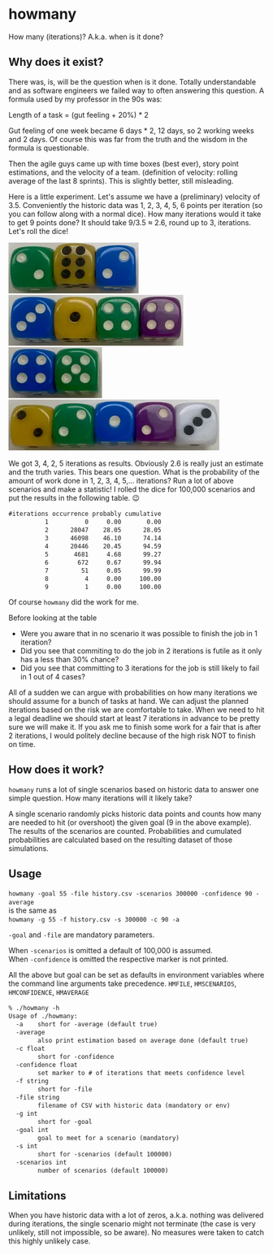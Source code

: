 # howmany
How many (iterations)? A.k.a. when is it done?

## Why does it exist?
There was, is, will be the question when is it done.
Totally understandable and as software engineers we failed way to often
answering this question.
A formula used by my professor in the 90s was:

Length of a task = (gut feeling + 20%) * 2

Gut feeling of one week became 6 days * 2, 12 days, so 2 working weeks and
2 days. Of course this was far from the truth and the wisdom in the formula
is questionable.

Then the agile guys came up with time boxes (best ever), story point
estimations, and the velocity of a team. (definition of velocity: rolling
average of the last 8 sprints). This is slightly better, still misleading.

Here is a little experiment. Let's assume we have a (preliminary) velocity of
3.5. Conveniently the historic data was 1, 2, 3, 4, 5, 6 points per iteration
(so you can follow along with a normal dice). How many iterations would it take
to get 9 points done? It should take 9/3.5 ≈ 2.6, round up to 3, iterations.
Let's roll the dice!

![rolled dice 2,6,2](assets/262.webp)
![rolled dice 3,1,4,4](assets/3144.webp)
![rolled dice 4,5](assets/45.webp)
![rolled dice 2,2,1,2,3](assets/22123.webp)

We got 3, 4, 2, 5 iterations as results. Obviously 2.6 is really just an
estimate and the truth varies. This bears one question.
What is the probability of the amount of work done in 1, 2, 3, 4, 5,...
iterations? Run a lot of above scenarios and make a statistic!
I rolled the dice for 100,000 scenarios and put the results in the following
table. 😉

```
#iterations occurrence probably cumulative
          1          0     0.00       0.00
          2      28047    28.05      28.05
          3      46098    46.10      74.14
          4      20446    20.45      94.59
          5       4681     4.68      99.27
          6        672     0.67      99.94
          7         51     0.05      99.99
          8          4     0.00     100.00
          9          1     0.00     100.00
```

Of course `howmany` did the work for me.

Before looking at the table
* Were you aware that in no scenario it was possible to finish the job in 1
iteration?
* Did you see that commiting to do the job in 2 iterations is futile as
it only has a less than 30% chance?
* Did you see that committing to 3 iterations for the job is still likely to fail
in 1 out of 4 cases?

All of a sudden we can argue with probabilities on how many iterations we
should assume for a bunch of tasks at hand. We can adjust the planned iterations
based on the risk we are comfortable to take. When we need to hit a legal
deadline we should start at least 7 iterations in advance to be pretty sure
we will make it. If you ask me to finish some work for a fair that is after 2
iterations, I would politely decline because of the high risk NOT to finish on
time.

## How does it work?
`howmany` runs a lot of single scenarios based on historic data to answer one
simple question. How many iterations will it likely take?

A single scenario randomly picks historic data points and counts how many are
needed to hit (or overshoot) the given goal (9 in the above example). The
results of the scenarios are counted. Probabilities and cumulated probabilities
are calculated based on the resulting dataset of those simulations.

## Usage
`howmany -goal 55 -file history.csv -scenarios 300000 -confidence 90 -average`  
is the same as  
`howmany -g 55 -f history.csv -s 300000 -c 90 -a`

`-goal` and `-file` are mandatory parameters.

When `-scenarios` is omitted a default of 100,000 is assumed.  
When `-confidence` is omitted the respective marker is not printed.

All the above but goal can be set as defaults in environment variables
where the command line arguments take precedence. `HMFILE`, `HMSCENARIOS`,
`HMCONFIDENCE`, `HMAVERAGE`

```
% ./howmany -h
Usage of ./howmany:
  -a    short for -average (default true)
  -average
        also print estimation based on average done (default true)
  -c float
        short for -confidence
  -confidence float
        set marker to # of iterations that meets confidence level
  -f string
        short for -file
  -file string
        filename of CSV with historic data (mandatory or env)
  -g int
        short for -goal
  -goal int
        goal to meet for a scenario (mandatory)
  -s int
        short for -scenarios (default 100000)
  -scenarios int
        number of scenarios (default 100000)
  ```

## Limitations
When you have historic data with a lot of zeros, a.k.a. nothing was delivered
during iterations, the single scenario might not terminate (the case is very
unlikely, still not impossible, so be aware). No measures were taken to catch
this highly unlikely case.